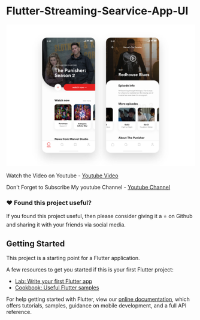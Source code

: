 # Flutter-Streaming-Searvice-App-UI

![](assets/images/preview.png)

Watch the Video on Youtube - [Youtube Video](https://youtu.be/ivHoUxoyIQw)

Don't Forget to Subscribe My youtube Channel - [Youtube Channel](https://www.youtube.com/channel/UC9dwxEAvy-zCMAS7rdox46w)

### :heart: Found this project useful?

If you found this project useful, then please consider giving it a :star: on Github and sharing it with your friends via social media.

## Getting Started

This project is a starting point for a Flutter application.

A few resources to get you started if this is your first Flutter project:

- [Lab: Write your first Flutter app](https://flutter.io/docs/get-started/codelab)
- [Cookbook: Useful Flutter samples](https://flutter.io/docs/cookbook)

For help getting started with Flutter, view our 
[online documentation](https://flutter.io/docs), which offers tutorials, 
samples, guidance on mobile development, and a full API reference.
